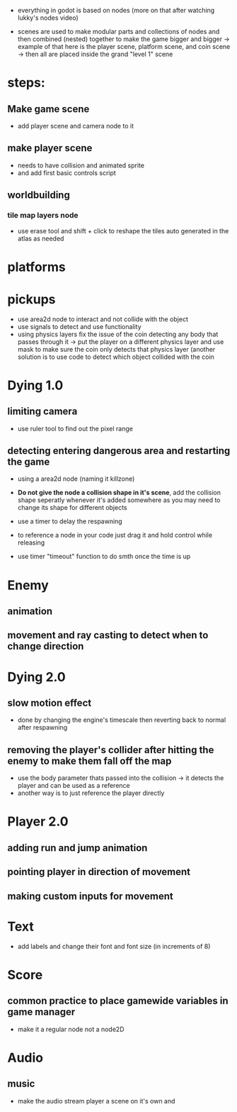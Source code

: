 - everything in godot is based on nodes (more on that after watching lukky's nodes video)

- scenes are used to make modular parts and collections of nodes and then combined (nested) together to make the game bigger and bigger -> example of that here is the player scene, platform scene, and coin scene -> then all are placed inside the grand "level 1" scene

# steps:

## Make game scene
- add player scene and camera node to it

## make player scene
- needs to have collision and animated sprite
- and add first basic controls script

## worldbuilding
### tile map layers node
- use erase tool and shift + click to reshape the tiles auto generated in the atlas as needed

# platforms

# pickups
- use area2d node to interact and not collide with the object
- use signals to detect and use functionality
- using physics layers fix the issue of the coin detecting any body that passes through it -> put the player on a different physics layer and use mask to make sure the coin only detects that physics layer (another solution is to use code to detect which object collided with the coin

# Dying 1.0

## limiting camera
- use ruler tool to find out the pixel range

## detecting entering dangerous area and restarting the game
- using a area2d node (naming it killzone) 
- **Do not give the node a collision shape in it's scene**, add the collision shape seperatly whenever it's added somewhere as you may need to change its shape for different objects

- use a timer to delay the respawning 

- to reference a node in your code just drag it and hold control while releasing

- use timer "timeout" function to do smth once the time is up

# Enemy

## animation

## movement and ray casting to detect when to change direction

# Dying 2.0

## slow motion effect
- done by changing the engine's timescale then reverting back to normal after respawning

## removing the player's collider after hitting the enemy to make them fall off the map

- use the body parameter thats passed into the collision -> it detects the player and can be used as a reference
- another way is to just reference the player directly

# Player 2.0
## adding run and jump animation

## pointing player in direction of movement

## making custom inputs for movement

# Text
- add labels and change their font and font size (in increments of 8)

# Score
## common practice to place gamewide variables in game manager
- make it a regular node not a node2D

# Audio

## music
- make the audio stream player a scene on it's own and 